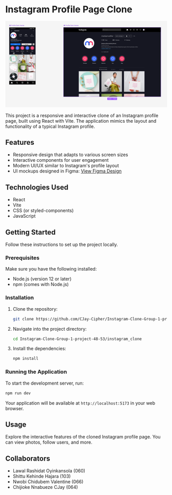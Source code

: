 # Instagram Profile Page Clone

![Design](design.png)

This project is a responsive and interactive clone of an Instagram profile page, built using React with Vite. The application mimics the layout and functionality of a typical Instagram profile.

## Features

- Responsive design that adapts to various screen sizes
- Interactive components for user engagement
- Modern UI/UX similar to Instagram's profile layout
- UI mockups designed in Figma: [View Figma Design](https://www.figma.com/design/kGNNvR1obiVDEEY5XC4vuo/Free-Instagram-UI-Mockups-2023-(Community)?node-id=2-656&node-type=symbol&t=iAR2OjnlvqVjn452-0)

## Technologies Used

- React
- Vite
- CSS (or styled-components)
- JavaScript

## Getting Started

Follow these instructions to set up the project locally.

### Prerequisites

Make sure you have the following installed:

- Node.js (version 12 or later)
- npm (comes with Node.js)

### Installation

1. Clone the repository:
    ```bash
    git clone https://github.com/CJay-Cipher/Instagram-Clone-Group-1-project-48-53.git
    ```

2. Navigate into the project directory:
    ```bash
    cd Instagram-Clone-Group-1-project-48-53/instagram_clone
    ```

3. Install the dependencies:
    ```bash
    npm install
    ```

### Running the Application

To start the development server, run:
```bash
npm run dev
```
Your application will be available at `http://localhost:5173` in your web browser.

## Usage

Explore the interactive features of the cloned Instagram profile page. You can view photos, follow users, and more.

## Collaborators

- Lawal Rashidat Oyinkansola (060)
- Shittu Kehinde Hajara (103)
- Nwobi Chidubem Valentine (066)
- Chijioke Nnabueze CJay (064)


